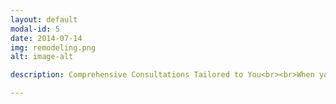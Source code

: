 ```yaml
---
layout: default
modal-id: 5
date: 2014-07-14
img: remodeling.png
alt: image-alt

description: Comprehensive Consultations Tailored to You<br><br>When you engage with Enduring Home Solutions, you're embarking on a collaborative journey. We begin with an all-encompassing consultation that delves into your unique requirements, aspirations, and financial considerations. Our therapists, well-versed in the nuances of home modifications, work closely with you to craft a vision that's not only functional but also reflective of your personality.<br><br>Expertise Rooted in Care<br><br>The heart of our service lies in the involvement of physical and occupational therapists. With their profound understanding of mobility, ergonomics, and rehabilitation needs, our experts are uniquely positioned to guide you through the modification process. Whether it's optimizing pathways, suggesting adaptive equipment, or designing layouts that facilitate daily activities, their insights are invaluable.<br><br>Empowerment Through Information<br><br>Our consultations aren't just about delivering solutions – they're about equipping you with knowledge. We share insights, offer practical suggestions, and provide referrals to trusted professionals. This ensures that you receive the best possible care and we will help guide you every step of the way.<br><br>Transparent and Thoughtful Pricing<br><br>Financial concerns can be a significant factor when considering home modifications. With Enduring Home Solutions, you benefit from transparent pricing. Our consultation rates are structured to provide clarity and alleviate worries about unexpected fees. This approach is particularly significant for those on fixed incomes, providing the reassurance to plan and execute modifications with confidence.<br><br>Your Partner in Transformation<br><br>At Enduring Home Solutions, we see ourselves as more than consultants – we're partners dedicated to your well-being and independence. Our consultations are a gateway to creating an environment that supports your journey, driven by the insights and empathy of experienced therapists.<br><br>Consultations - $150 per hour<br>Special pricing available for specific jobs. Contact your local expert for details.<br><br>If you're ready to embark on the path of transformative home modifications contact Enduring Home Solutions today. Together, let's shape a living space that resonates with your strength and aspirations. We're here to guide you every step of the way.

---
```

